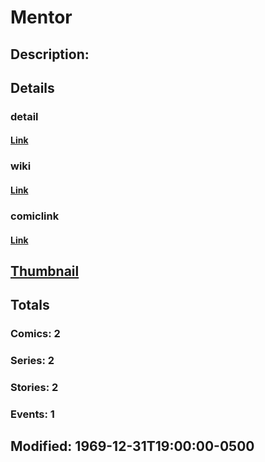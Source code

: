 # Mentor
## Description: 
## Details
### detail
#### [Link](http://marvel.com/characters/1425/mentor?utm_campaign=apiRef&utm_source=225578a89fc76f3d20fbffda5d17a88d)
### wiki
#### [Link](http://marvel.com/universe/Mentor?utm_campaign=apiRef&utm_source=225578a89fc76f3d20fbffda5d17a88d)
### comiclink
#### [Link](http://marvel.com/comics/characters/1011184/mentor?utm_campaign=apiRef&utm_source=225578a89fc76f3d20fbffda5d17a88d)
## [Thumbnail](http://i.annihil.us/u/prod/marvel/i/mg/b/40/image_not_available.jpg)
## Totals
### Comics: 2
### Series: 2
### Stories: 2
### Events: 1
## Modified: 1969-12-31T19:00:00-0500